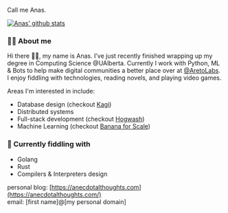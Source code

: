 Call me Anas.  

[![Anas' github stats](https://github-readme-stats.vercel.app/api?username=amohamed11&show_icons=true&theme=material-palenight&include_all_commits=true&count_private=true)](https://github.com/anuraghazra/github-readme-stats)

### 🧔🏿 About me
Hi there 👋🏿, my name is Anas.
I’ve just recently finished wrapping up my degree in Computing Science @UAlberta. 
Currently I work with Python, ML & Bots to help make digital communities a better place over at [@AretoLabs](https://www.aretolabs.com/).  
I enjoy fiddling with technologies, reading novels, and playing video games.  

Areas I'm interested in include: 
- Database design (checkout [Kagi](https://github.com/amohamed11/kagi))
- Distributed systems
- Full-stack development (checkout [Hogwash](https://github.com/amohamed11/hogwash))
- Machine Learning (checkout [Banana for Scale](https://github.com/amohamed11/BananaForScale))

### 🌱 Currently fiddling with
- Golang
- Rust
- Compilers & Interpreters design

personal blog: [https://anecdotalthoughts.com](https://anecdotalthoughts.com/)  
email: [first name]@[my personal domain]
